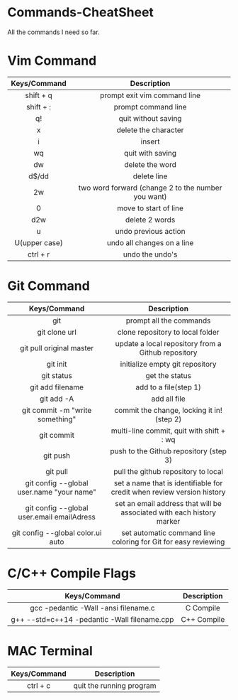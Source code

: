 # **Commands-CheatSheet**
All the commands I need so far.

# Vim Command

| Keys/Command | Description |
|:---:|:---:|
| shift + q | prompt exit vim command line |
| shift + : | prompt command line |
| q! | quit without saving |
| x | delete the character |
| i | insert |
| wq | quit with saving |
| dw | delete the word |
| d$/dd | delete line |
| 2w | two word forward (change 2 to the number you want) |
| 0 | move to start of line |
| d2w | delete 2 words |
| u | undo previous action |
| U(upper case) | undo all changes on a line |
| ctrl + r | undo the undo's |

# Git Command

| Keys/Command | Description |
|:---:|:---:|
| git | prompt all the commands |
| git clone url | clone repository to local folder |
| git pull original master | update a local repository from a Github repository |
| git init | initialize empty git repository |
| git status | get the status |
| git add filename | add to a file(step 1) |
| git add -A | add all file |
| git commit -m "write something" | commit the change, locking it in!(step 2) |
| git commit | multi-line commit, quit with shift + : wq |
| git push | push to the Github repository (step 3) |
| git pull | pull the github repository to local |
| git config --global user.name "your name" | set a name that is identifiable for credit when review version history |
| git config --global user.email emailAdress | set an email address that will be associated with each history marker |
| git config --global color.ui auto | set automatic command line coloring for Git for easy reviewing |

# C/C++ Compile Flags

| Keys/Command | Description |
|:---:|:---:|
| gcc -pedantic -Wall -ansi filename.c | C Compile |
| g++ --std=c++14 -pedantic -Wall filename.cpp | C++ Compile |

# MAC Terminal

| Keys/Command | Description |
|:---:|:---:|
| ctrl + c | quit the running program |
